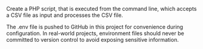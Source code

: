 Create a PHP script, that is executed from the command line, which accepts a CSV file as input and processes the CSV file.

The .env file is pushed to GitHub in this project for convenience during configuration. In real-world projects, environment files should never be committed to version control to avoid exposing sensitive information.
